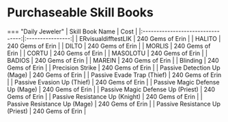 # Purchaseable Skill Books

=== "Daily Jeweler"
    |          Skill Book Name          |       Cost       |
    |:---------------------------------:|:----------------:|
    |               ERvisualdifftestLIK               | 240 Gems of Erin |
    |               HALITO              | 240 Gems of Erin |
    |               DILTO               | 240 Gems of Erin |
    |               MORLIS              | 240 Gems of Erin |
    |               CORTU               | 240 Gems of Erin |
    |              MASOLOTU             | 240 Gems of Erin |
    |               BADIOS              | 240 Gems of Erin |
    |               MAREIN              | 240 Gems of Erin |
    |              Blinding             | 240 Gems of Erin |
    |          Precision Strike         | 240 Gems of Erin |
    |    Passive Detection Up (Mage)    | 240 Gems of Erin |
    |     Passive Evade Trap (Thief)    | 240 Gems of Erin |
    |     Passive Evasion Up (Thief)    | 240 Gems of Erin |
    |  Passive Magic Defense Up (Mage)  | 240 Gems of Erin |
    | Passive Magic Defense Up (Priest) | 240 Gems of Erin |
    |   Passive Resistance Up (Knight)  | 240 Gems of Erin |
    |    Passive Resistance Up (Mage)   | 240 Gems of Erin |
    |   Passive Resistance Up (Priest)  | 240 Gems of Erin |
